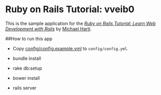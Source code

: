 # Ruby on Rails Tutorial: vveib0

This is the sample application for the [*Ruby on Rails Tutorial: Learn Web Development with Rails*](http://www.railstutorial.org/) by [Michael Hartl](http://www.michaelhartl.com/).

##How to run this app

- Copy [config/config.example.yml](config/config.example.yml) to `config/config.yml`.

- bundle install

- rake db:setup

- bower install

- rails server